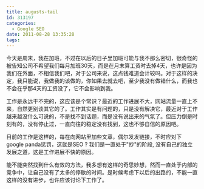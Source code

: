 ```yaml
---
title: augusts-tail
id: 313197
categories:
  - Google SEO
date: 2011-08-28 13:35:28
tags:
---
```


今天是周末，我在加班，不过在以后的日子里加班可能与我不那么密切，很奇怪的被告知公司不希望我们每月加班30天，而是在月末算工资时去掉4天，也许是因为我们在外面，不相信我们吧，对于公司来说，这点钱难道会计较吗。对于这样的决定，我只能说，我做我的该做的，你如果去就去吧，至少我没有做错什么，而我也不会在乎那4天的工资没了，它不会影响到我。

工作是永远干不完的，这应该是个常识？最近的工作进展不大，网站流量一直上不来，自然更别谈其它的了。工作其实是有问题的，只是没有解决它，最近对于工作越来越没什么可说的，不是找不到话题，而是没有说出来的气氛了。但压力倒是时刻有的，没有停止过，一直向往的稳定没有找到，这也不够自信的原因吧。

目前的工作是这样的，每在向网站里加些文章，偶尔发发链接，不时应对下google panda惩罚，这就是SEO ?  我们是一直处于"抄"的阶段, 没有自己的独立发展之道，这是工作进展不快的原因。

能不能突然找到什么有效的方法，我多想有这样的奇思妙想，然而一直处于内部的竞争中，让自己没有了太多的停歇的时间。是时候考虑下以后的出路的，不能一直这样的没有进步，也许应该讨论下工作了。